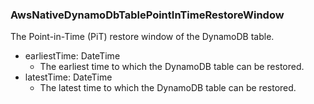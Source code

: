 ### AwsNativeDynamoDbTablePointInTimeRestoreWindow
The Point-in-Time (PiT) restore window of the DynamoDB table.

- earliestTime: DateTime
  - The earliest time to which the DynamoDB table can be restored.
- latestTime: DateTime
  - The latest time to which the DynamoDB table can be restored.
